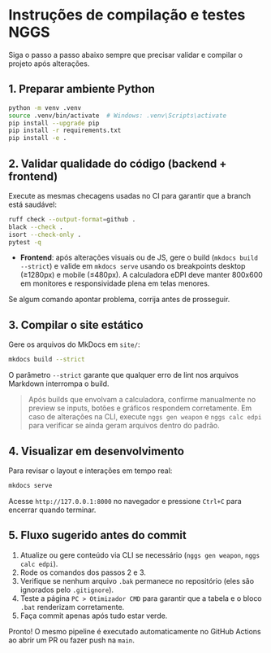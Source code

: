 
# Instruções de compilação e testes NGGS

Siga o passo a passo abaixo sempre que precisar validar e compilar o projeto após alterações.

## 1. Preparar ambiente Python

```bash
python -m venv .venv
source .venv/bin/activate  # Windows: .venv\Scripts\activate
pip install --upgrade pip
pip install -r requirements.txt
pip install -e .
```

## 2. Validar qualidade do código (backend + frontend)

Execute as mesmas checagens usadas no CI para garantir que a branch está saudável:

```bash
ruff check --output-format=github .
black --check .
isort --check-only .
pytest -q
```

- **Frontend**: após alterações visuais ou de JS, gere o build (`mkdocs build --strict`) e valide em `mkdocs serve` usando os breakpoints desktop (≥1280px) e mobile (≤480px). A calculadora eDPI deve manter 800x600 em monitores e responsividade plena em telas menores.

Se algum comando apontar problema, corrija antes de prosseguir.

## 3. Compilar o site estático

Gere os arquivos do MkDocs em `site/`:

```bash
mkdocs build --strict
```

O parâmetro `--strict` garante que qualquer erro de lint nos arquivos Markdown interrompa o build.

> Após builds que envolvam a calculadora, confirme manualmente no preview se inputs, botões e gráficos respondem corretamente. Em caso de alterações na CLI, execute `nggs gen weapon` e `nggs calc edpi` para verificar se ainda geram arquivos dentro do padrão.

## 4. Visualizar em desenvolvimento

Para revisar o layout e interações em tempo real:

```bash
mkdocs serve
```

Acesse `http://127.0.0.1:8000` no navegador e pressione `Ctrl+C` para encerrar quando terminar.

## 5. Fluxo sugerido antes do commit

1. Atualize ou gere conteúdo via CLI se necessário (`nggs gen weapon`, `nggs calc edpi`).  
2. Rode os comandos dos passos 2 e 3.  
3. Verifique se nenhum arquivo `.bak` permanece no repositório (eles são ignorados pelo `.gitignore`).  
4. Teste a página `PC > Otimizador CMD` para garantir que a tabela e o bloco `.bat` renderizam corretamente.  
5. Faça commit apenas após tudo estar verde.

Pronto! O mesmo pipeline é executado automaticamente no GitHub Actions ao abrir um PR ou fazer push na `main`.
